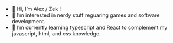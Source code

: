 - 👋 Hi, I’m Alex / Zek !
- 👀 I’m interested in nerdy stuff reguaring games and software development.
- 🌱 I’m currently learning typescript and React to complement my javascript, html, and css knowledge.

<!---
z3kkeen/z3kkeen is a ✨ special ✨ repository because its `README.md` (this file) appears on your GitHub profile.
You can click the Preview link to take a look at your changes.
--->
